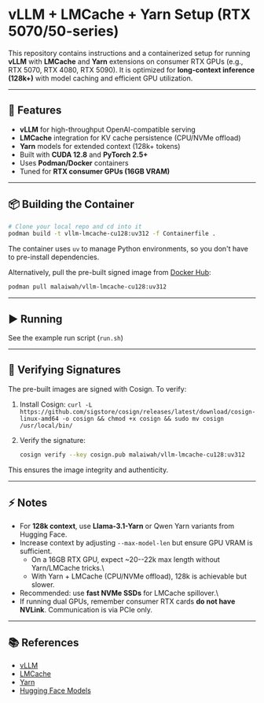 # vLLM + LMCache + Yarn Setup (RTX 5070/50-series)

This repository contains instructions and a containerized setup for
running **vLLM** with **LMCache** and **Yarn** extensions on consumer
RTX GPUs (e.g., RTX 5070, RTX 4080, RTX 5090). It is optimized for
**long-context inference (128k+)** with model caching and efficient GPU
utilization.

------------------------------------------------------------------------

## 🚀 Features

-   **vLLM** for high-throughput OpenAI-compatible serving
-   **LMCache** integration for KV cache persistence (CPU/NVMe offload)
-   **Yarn** models for extended context (128k+ tokens)
-   Built with **CUDA 12.8** and **PyTorch 2.5+**
-   Uses **Podman/Docker** containers
-   Tuned for **RTX consumer GPUs (16GB VRAM)**

------------------------------------------------------------------------

## 📦 Building the Container

``` bash
# Clone your local repo and cd into it
podman build -t vllm-lmcache-cu128:uv312 -f Containerfile .
```

The container uses `uv` to manage Python environments, so you don't have
to pre-install dependencies.

Alternatively, pull the pre-built signed image from [Docker Hub](https://hub.docker.com/r/malaiwah/vllm-lmcache-cu128):

``` bash
podman pull malaiwah/vllm-lmcache-cu128:uv312
```

------------------------------------------------------------------------

## ▶️ Running

See the example run script (`run.sh`)

------------------------------------------------------------------------

## 🔐 Verifying Signatures

The pre-built images are signed with Cosign. To verify:

1. Install Cosign: `curl -L https://github.com/sigstore/cosign/releases/latest/download/cosign-linux-amd64 -o cosign && chmod +x cosign && sudo mv cosign /usr/local/bin/`

2. Verify the signature:
   ``` bash
   cosign verify --key cosign.pub malaiwah/vllm-lmcache-cu128:uv312
   ```

This ensures the image integrity and authenticity.

------------------------------------------------------------------------

## ⚡ Notes

-   For **128k context**, use **Llama-3.1-Yarn** or Qwen Yarn variants
    from Hugging Face.
-   Increase context by adjusting `--max-model-len` but ensure GPU VRAM
    is sufficient.
    -   On a 16GB RTX GPU, expect \~20--22k max length without
        Yarn/LMCache tricks.\
    -   With Yarn + LMCache (CPU/NVMe offload), 128k is achievable but
        slower.
-   Recommended: use **fast NVMe SSDs** for LMCache spillover.\
-   If running dual GPUs, remember consumer RTX cards **do not have
    NVLink**. Communication is via PCIe only.

------------------------------------------------------------------------

## 📚 References

-   [vLLM](https://github.com/vllm-project/vllm)
-   [LMCache](https://github.com/LmCache/lmcache)
-   [Yarn](https://github.com/jquesnelle/yarn)
-   [Hugging Face Models](https://huggingface.co/models)
